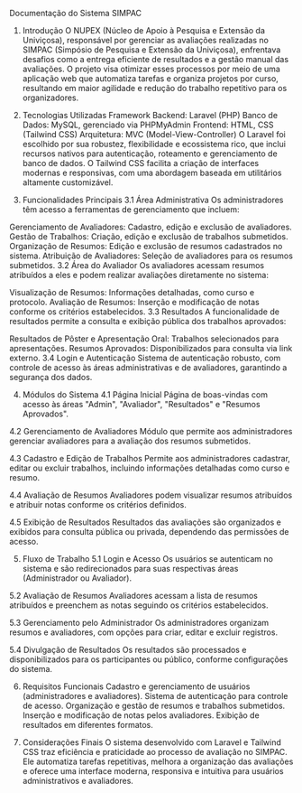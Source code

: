 Documentação do Sistema SIMPAC
1. Introdução
O NUPEX (Núcleo de Apoio à Pesquisa e Extensão da Univiçosa), responsável por gerenciar as avaliações realizadas no SIMPAC (Simpósio de Pesquisa e Extensão da Univiçosa), enfrentava desafios como a entrega eficiente de resultados e a gestão manual das avaliações. O projeto visa otimizar esses processos por meio de uma aplicação web que automatiza tarefas e organiza projetos por curso, resultando em maior agilidade e redução do trabalho repetitivo para os organizadores.

2. Tecnologias Utilizadas
Framework Backend: Laravel (PHP)
Banco de Dados: MySQL, gerenciado via PHPMyAdmin
Frontend: HTML, CSS (Tailwind CSS)
Arquitetura: MVC (Model-View-Controller)
O Laravel foi escolhido por sua robustez, flexibilidade e ecossistema rico, que inclui recursos nativos para autenticação, roteamento e gerenciamento de banco de dados. O Tailwind CSS facilita a criação de interfaces modernas e responsivas, com uma abordagem baseada em utilitários altamente customizável.

3. Funcionalidades Principais
3.1 Área Administrativa
Os administradores têm acesso a ferramentas de gerenciamento que incluem:

Gerenciamento de Avaliadores: Cadastro, edição e exclusão de avaliadores.
Gestão de Trabalhos: Criação, edição e exclusão de trabalhos submetidos.
Organização de Resumos: Edição e exclusão de resumos cadastrados no sistema.
Atribuição de Avaliadores: Seleção de avaliadores para os resumos submetidos.
3.2 Área do Avaliador
Os avaliadores acessam resumos atribuídos a eles e podem realizar avaliações diretamente no sistema:

Visualização de Resumos: Informações detalhadas, como curso e protocolo.
Avaliação de Resumos: Inserção e modificação de notas conforme os critérios estabelecidos.
3.3 Resultados
A funcionalidade de resultados permite a consulta e exibição pública dos trabalhos aprovados:

Resultados de Pôster e Apresentação Oral: Trabalhos selecionados para apresentações.
Resumos Aprovados: Disponibilizados para consulta via link externo.
3.4 Login e Autenticação
Sistema de autenticação robusto, com controle de acesso às áreas administrativas e de avaliadores, garantindo a segurança dos dados.

4. Módulos do Sistema
4.1 Página Inicial
Página de boas-vindas com acesso às áreas "Admin", "Avaliador", "Resultados" e "Resumos Aprovados".

4.2 Gerenciamento de Avaliadores
Módulo que permite aos administradores gerenciar avaliadores para a avaliação dos resumos submetidos.

4.3 Cadastro e Edição de Trabalhos
Permite aos administradores cadastrar, editar ou excluir trabalhos, incluindo informações detalhadas como curso e resumo.

4.4 Avaliação de Resumos
Avaliadores podem visualizar resumos atribuídos e atribuir notas conforme os critérios definidos.

4.5 Exibição de Resultados
Resultados das avaliações são organizados e exibidos para consulta pública ou privada, dependendo das permissões de acesso.

5. Fluxo de Trabalho
5.1 Login e Acesso
Os usuários se autenticam no sistema e são redirecionados para suas respectivas áreas (Administrador ou Avaliador).

5.2 Avaliação de Resumos
Avaliadores acessam a lista de resumos atribuídos e preenchem as notas seguindo os critérios estabelecidos.

5.3 Gerenciamento pelo Administrador
Os administradores organizam resumos e avaliadores, com opções para criar, editar e excluir registros.

5.4 Divulgação de Resultados
Os resultados são processados e disponibilizados para os participantes ou público, conforme configurações do sistema.

6. Requisitos Funcionais
Cadastro e gerenciamento de usuários (administradores e avaliadores).
Sistema de autenticação para controle de acesso.
Organização e gestão de resumos e trabalhos submetidos.
Inserção e modificação de notas pelos avaliadores.
Exibição de resultados em diferentes formatos.

8. Considerações Finais
O sistema desenvolvido com Laravel e Tailwind CSS traz eficiência e praticidade ao processo de avaliação no SIMPAC. Ele automatiza tarefas repetitivas, melhora a organização das avaliações e oferece uma interface moderna, responsiva e intuitiva para usuários administrativos e avaliadores.

